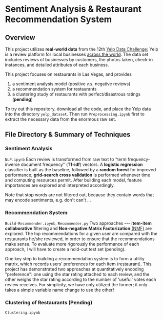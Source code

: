# Sentiment Analysis & Restaurant Recommendation System
## Overview

This project utilizes **real-world data** from the 12th [Yelp Data Challenge](https://www.yelp.com/dataset/challenge); Yelp is a review platform for local
businesses [across the world](https://www.yelp.com/locations). The data set includes reviews
of businesses by customers, the photos taken, check-in instances, and detailed attributes 
of each business.

This project focuses on restaurants in Las Vegas, and provides
1. a sentiment analysis model (positive *v.s.* negative reviews)
2. a recommendation system for restaurants
3. a clustering study of restaurants with perfect/disastrous ratings (**pending**)


To try out this repository, download all the code, and place the Yelp data into the
directory `yelp_dataset`. Then run `Preprocessing.ipynb` first to extract
the necessary data from the enormous raw set.

## File Directory & Summary of Techniques
### Sentiment Analysis
`NLP.ipynb`
Each review is transformed from raw text to "term frequency-inverse document frequency"
(**Tf-idf**) vectors. A **logistic regression** classifier is built as the baseline, followed
by a **random forest** for improved performance; **grid-search cross validation** is performed
whenever time and computing resources permit. After building each model, feature importances
are explored and interpreted accordingly.

Note that stop words are not filtered out, because they contain words that may encode
sentiments, e.g. don't can't ...

### Recommendation System
`Build-Recommender.ipynb`, `Recommender.py`
Two approaches --- **item-item collaborative** filtering and **Non-negative Matrix
Factorization** [(NMF)](http://www.albertauyeung.com/post/python-matrix-factorization/) are
explored. The top recommendations for a given user are compared with the restaurants he/she
reviewed, in order to ensure that the recommendations make sense. To evaluate more rigorously
the performance of each approach, I will have to create a hold-out test set (pending).

One key step to building a recommendation system is to form a utility matrix, which
records users' preferences for each item (restaurant). This project has demonstrated two
approaches at quantitatively encoding "preference": one using the star rating attached
to each review, and the other weighs the star rating according to the number of 'useful' votes
each review receives. For simplicity, we have only utilized the former; it only takes a
simple variable name change to use the other!

### Clustering of Restaurants (Pending)
`Clustering.ipynb`
